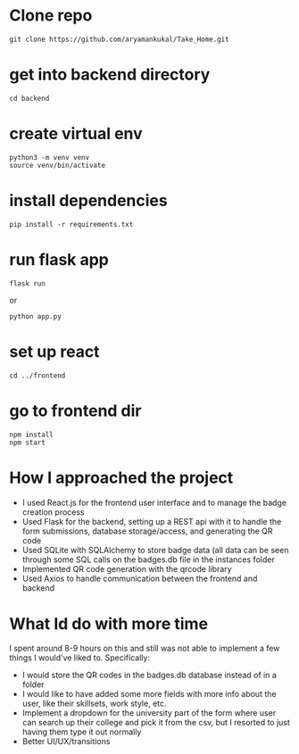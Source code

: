 # Clone repo
```
git clone https://github.com/aryamankukal/Take_Home.git
```
# get into backend directory
```
cd backend
```
# create virtual env
```
python3 -m venv venv
source venv/bin/activate
```
# install dependencies
```
pip install -r requirements.txt
```
# run flask app
```
flask run
```
or
```
python app.py
```
# set up react
```
cd ../frontend
```
# go to frontend dir
```
npm install
npm start
```

# How I approached the project

- I used React.js for the frontend user interface and to manage the badge creation process
- Used Flask for the backend, setting up a REST api with it to handle the form submissions, database storage/access, and generating the QR code 
- Used SQLite with SQLAlchemy to store badge data (all data can be seen through some SQL calls on the badges.db file in the instances folder
- Implemented QR code generation with the qrcode library 
- Used Axios to handle communication between the frontend and backend

# What Id do with more time 

I spent around 8-9 hours on this and still was not able to implement a few things I would've liked to. Specifically:

- I would store the QR codes in the badges.db database instead of in a folder
- I would like to have added some more fields with more info about the user, like their skillsets, work style, etc.
- Implement a dropdown for the university part of the form where user can search up their college and pick it from the csv, but I resorted to just having them type it out normally
- Better UI/UX/transitions
